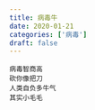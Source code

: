 ```yaml
---
title: 病毒牛
date: 2020-01-21
categories: ['病毒']
draft: false
---
```


```
病毒智商高
砍你像把刀
人类自负多牛气
其实小毛毛
```

